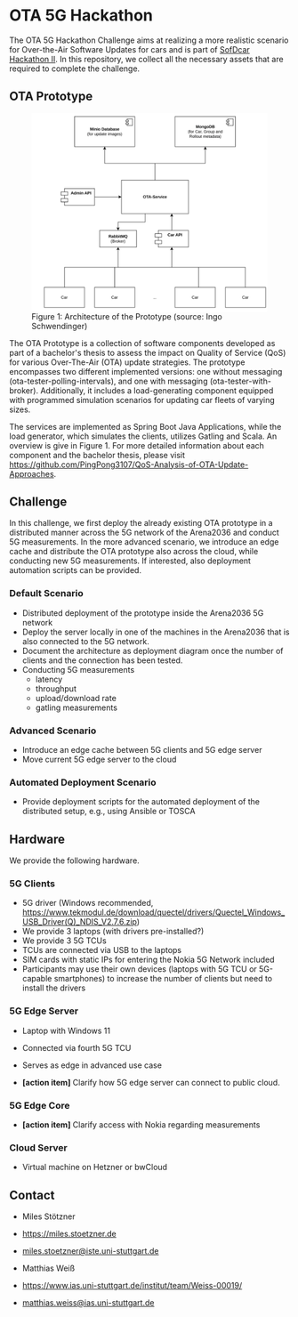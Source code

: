 # OTA 5G Hackathon

The OTA 5G Hackathon Challenge aims at realizing a more realistic scenario for Over-the-Air Software Updates for cars and is part of [SofDcar Hackathon II](https://sofdcar.de/language/de/sofdcar-hackathon-ii).
In this repository, we collect all the necessary assets that are required to complete the challenge. 


## OTA Prototype 

<figure>
  <img
  src="assets/architecture.png"
  alt="The beautiful MDN logo."
  width="550px"
  align="center"
>
  <figcaption>Figure 1: Architecture of the Prototype (source: Ingo Schwendinger)</figcaption>
</figure>


The OTA Prototype is a collection of software components developed as part of a bachelor's thesis to assess the impact on Quality of Service (QoS) for various Over-The-Air (OTA) update strategies.
The prototype encompasses two different implemented versions: one without messaging (ota-tester-polling-intervals), and one with messaging (ota-tester-with-broker).
Additionally, it includes a load-generating component equipped with programmed simulation scenarios for updating car fleets of varying sizes.

The services are implemented as Spring Boot Java Applications, while the load generator, which simulates the clients, utilizes Gatling and Scala.
An overview is give in Figure 1.
For more detailed information about each component and the bachelor thesis, please visit https://github.com/PingPong3107/QoS-Analysis-of-OTA-Update-Approaches.

## Challenge

In this challenge, we first deploy the already existing OTA prototype in a distributed manner across the 5G network of the Arena2036 and conduct 5G measurements. 
In the more advanced scenario, we introduce an edge cache and distribute the OTA prototype also across the cloud, while conducting new 5G measurements.
If interested, also deployment automation scripts can be provided.

### Default Scenario

* Distributed deployment of the prototype inside the Arena2036 5G network
* Deploy the server locally in one of the machines in the Arena2036 that is also connected to the 5G network. 
* Document the architecture as deployment diagram once the number of clients and the connection has been tested.
* Conducting 5G measurements
  * latency
  * throughput 
  * upload/download rate
  * gatling measurements 


### Advanced Scenario

* Introduce an edge cache between 5G clients and 5G edge server
* Move current 5G edge server to the cloud


### Automated Deployment Scenario

* Provide deployment scripts for the automated deployment of the distributed setup, e.g., using Ansible or TOSCA


## Hardware

We provide the following hardware.

### 5G Clients

* 5G driver (Windows recommended, https://www.tekmodul.de/download/quectel/drivers/Quectel_Windows_USB_Driver(Q)_NDIS_V2.7.6.zip)
* We provide 3 laptops (with drivers pre-installed?)
* We provide 3 5G TCUs
* TCUs are connected via USB to the laptops
* SIM cards with static IPs for entering the Nokia 5G Network included
* Participants may use their own devices (laptops with 5G TCU or 5G-capable smartphones) to increase the number of clients but need to install the drivers

### 5G Edge Server

* Laptop with Windows 11
* Connected via fourth 5G TCU
* Serves as edge in advanced use case


* **[action item]** Clarify how 5G edge server can connect to public cloud.


### 5G Edge Core

* **[action item]** Clarify access with Nokia regarding measurements


### Cloud Server

* Virtual machine on Hetzner or bwCloud


## Contact

- Miles Stötzner
- https://miles.stoetzner.de
- miles.stoetzner@iste.uni-stuttgart.de


- Matthias Weiß
- https://www.ias.uni-stuttgart.de/institut/team/Weiss-00019/
- matthias.weiss@ias.uni-stuttgart.de